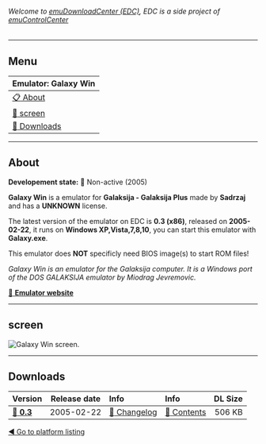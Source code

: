 ###### Welcome to [emuDownloadCenter (EDC)](https://github.com/PhoenixInteractiveNL/emuDownloadCenter/wiki/), EDC is a side project of [emuControlCenter](https://github.com/PhoenixInteractiveNL/emuControlCenter/wiki/)
***
## Menu
| **Emulator: Galaxy Win** |
|:---------|
| [:clipboard: About](#about) |
| [:sunrise: screen](#screen) |
| [:floppy_disk: Downloads](#downloads) |
***
## About
**Developement state:** :red_circle: Non-active (2005)

**Galaxy Win** is a emulator for **Galaksija - Galaksija Plus** made by **Sadrzaj** and has a **UNKNOWN** license.

The latest version of the emulator on EDC is **0.3 (x86)**, released on **2005-02-22**, it runs on **Windows XP,Vista,7,8,10**, you can start this emulator with **Galaxy.exe**.

This emulator does **NOT** specificly need BIOS image(s) to start ROM files!

_Galaxy Win is an emulator for the Galaksija computer. It is a Windows port of the DOS GALAKSIJA emulator by Miodrag Jevremovic._

[:link: **Emulator website**](http://emulator.galaksija.org/)
***
## screen
![](https://raw.githubusercontent.com/PhoenixInteractiveNL/emuDownloadCenter/master/hooks/galaxywin/emulator_screen_01.jpg "Galaxy Win screen.")
***
## Downloads
| Version  | Release date  | Info       | Info       | DL Size    |
|:---------|:-------------:|:-----------|:-----------|-----------:|
| [:floppy_disk: **0.3**](https://github.com/PhoenixInteractiveNL/edc-repo0003/raw/master/galaxywin/0.3.7z) | 2005-02-22 | [:page_facing_up: Changelog](https://github.com/PhoenixInteractiveNL/edc-repo0003/blob/master/galaxywin/0.3_changelog.txt) | [:mag_right: Contents](https://github.com/PhoenixInteractiveNL/edc-repo0003/blob/master/galaxywin/0.3_contents.txt) | 506 KB |

[:arrow_backward: Go to platform listing](https://github.com/PhoenixInteractiveNL/emuDownloadCenter/wiki/EDC-Platform-List)
